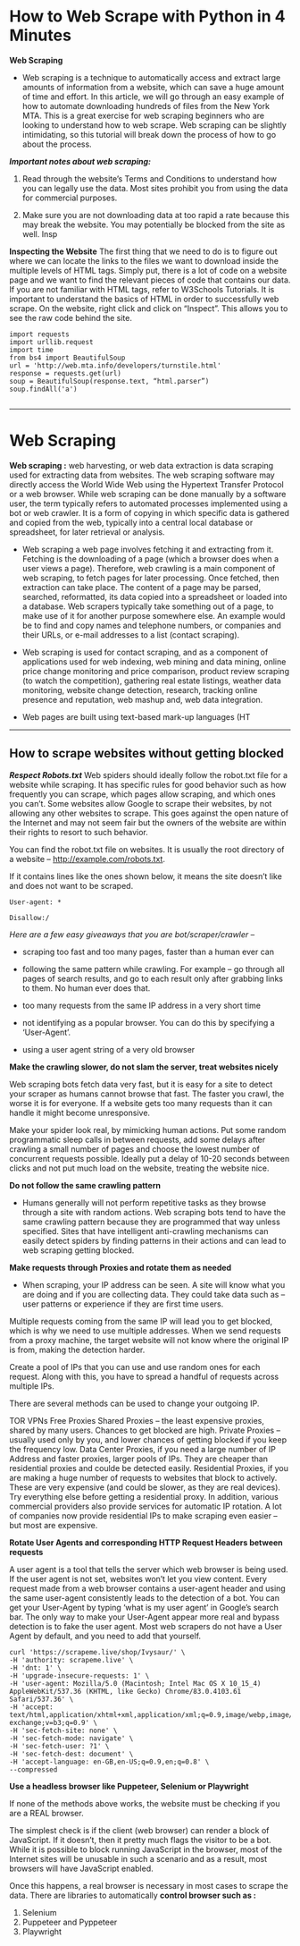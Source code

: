 
# How to Web Scrape with Python in 4 Minutes


**Web Scraping**

* Web scraping is a technique to automatically access and extract large amounts of information from a website, which can save a huge amount of time and effort. In this article, we will go through an easy example of how to automate downloading hundreds of files from the New York MTA. This is a great exercise for web scraping beginners who are looking to understand how to web scrape. Web scraping can be slightly intimidating, so this tutorial will break down the process of how to go about the process.


***Important notes about web scraping:***


1. Read through the website’s Terms and Conditions to understand how you can legally use the data. Most sites prohibit you from using the data for commercial purposes.


2. Make sure you are not downloading data at too rapid a rate because this may break the website. You may potentially be blocked from the site as well.
Insp


**Inspecting the Website**
The first thing that we need to do is to figure out where we can locate the links to the files we want to download inside the multiple levels of HTML tags. Simply put, there is a lot of code on a website page and we want to find the relevant pieces of code that contains our data. If you are not familiar with HTML tags, refer to W3Schools Tutorials. It is important to understand the basics of HTML in order to successfully web scrape.
On the website, right click and click on “Inspect”. This allows you to see the raw code behind the site.



```
import requests
import urllib.request
import time
from bs4 import BeautifulSoup
url = 'http://web.mta.info/developers/turnstile.html'
response = requests.get(url)
soup = BeautifulSoup(response.text, “html.parser”)
soup.findAll('a')


```


**************


# Web Scraping


**Web scraping :** web harvesting, or web data extraction is data scraping used for extracting data from websites. The web scraping software may directly access the World Wide Web using the Hypertext Transfer Protocol or a web browser. While web scraping can be done manually by a software user, the term typically refers to automated processes implemented using a bot or web crawler. It is a form of copying in which specific data is gathered and copied from the web, typically into a central local database or spreadsheet, for later retrieval or analysis.



* Web scraping a web page involves fetching it and extracting from it. Fetching is the downloading of a page (which a browser does when a user views a page). Therefore, web crawling is a main component of web scraping, to fetch pages for later processing. Once fetched, then extraction can take place. The content of a page may be parsed, searched, reformatted, its data copied into a spreadsheet or loaded into a database. Web scrapers typically take something out of a page, to make use of it for another purpose somewhere else. An example would be to find and copy names and telephone numbers, or companies and their URLs, or e-mail addresses to a list (contact scraping).

* Web scraping is used for contact scraping, and as a component of applications used for web indexing, web mining and data mining, online price change monitoring and price comparison, product review scraping (to watch the competition), gathering real estate listings, weather data monitoring, website change detection, research, tracking online presence and reputation, web mashup and, web data integration.

* Web pages are built using text-based mark-up languages (HT



****************

## How to scrape websites without getting blocked


***Respect Robots.txt***
Web spiders should ideally follow the robot.txt file for a website while scraping. It has specific rules for good behavior such as how frequently you can scrape, which pages allow scraping, and which ones you can’t. Some websites allow Google to scrape their websites, by not allowing any other websites to scrape. This goes against the open nature of the Internet and may not seem fair but the owners of the website are within their rights to resort to such behavior. 

You can find the robot.txt file on websites. It is usually the root directory of a website – http://example.com/robots.txt.

If it contains lines like the ones shown below, it means the site doesn’t like and does not want to be scraped.

```
User-agent: *

Disallow:/ 
```

*Here are a few easy giveaways that you are bot/scraper/crawler –*

* scraping too fast and too many pages, faster than a human ever can

* following the same pattern while crawling. For example – go through all pages of search results, and go to each result only after grabbing links to them. No human ever does that.

* too many requests from the same IP address in a very short time

* not identifying as a popular browser. You can do this by specifying a ‘User-Agent’.

* using a user agent string of a very old browser


**Make the crawling slower, do not slam the server, treat websites nicely**

Web scraping bots fetch data very fast, but it is easy for a site to detect your scraper as humans cannot browse that fast. The faster you crawl, the worse it is for everyone. If a website gets too many requests than it can handle it might become unresponsive.

Make your spider look real, by mimicking human actions. Put some random programmatic sleep calls in between requests, add some delays after crawling a small number of pages and choose the lowest number of concurrent requests possible. Ideally put a delay of 10-20 seconds between clicks and not put much load on the website, treating the website nice.



**Do not follow the same crawling pattern**

* Humans generally will not perform repetitive tasks as they browse through a site with random actions. Web scraping bots tend to have the same crawling pattern because they are programmed that way unless specified. Sites that have intelligent anti-crawling mechanisms can easily detect spiders by finding patterns in their actions and can lead to web scraping getting blocked.




**Make requests through Proxies and rotate them as needed**


- When scraping, your IP address can be seen. A site will know what you are doing and if you are collecting data. They could take data such as – user patterns or experience if they are first time users.

Multiple requests coming from the same IP will lead you to get blocked, which is why we need to use multiple addresses. When we send requests from a proxy machine, the target website will not know where the original IP is from, making the detection harder.

Create a pool of IPs that you can use and use random ones for each request. Along with this, you have to spread a handful of requests across multiple IPs.

There are several methods can be used to change your outgoing IP.

TOR
VPNs
Free Proxies
Shared Proxies – the least expensive proxies, shared by many users. Chances to get blocked are high.
Private Proxies – usually used only by you, and lower chances of getting blocked if you keep the frequency low.
Data Center Proxies, if you need a large number of IP Address and faster proxies, larger pools of IPs. They are cheaper than residential proxies and coulde be detected easily.
Residential Proxies, if you are making a huge number of requests to websites that block to actively. These are very expensive (and could be slower, as they are real devices). Try everything else before getting a residential proxy.
In addition, various commercial providers also provide services for automatic IP rotation. A lot of companies now provide residential IPs to make scraping even easier – but most are expensive.




**Rotate User Agents and corresponding HTTP Request Headers between requests**


A user agent is a tool that tells the server which web browser is being used. If the user agent is not set, websites won’t let you view content. Every request made from a web browser contains a user-agent header and using the same user-agent consistently leads to the detection of a bot. You can get your User-Agent by typing ‘what is my user agent’ in Google’s search bar. The only way to make your User-Agent appear more real and bypass detection is to fake the user agent. Most web scrapers do not have a User Agent by default, and you need to add that yourself.


```
curl 'https://scrapeme.live/shop/Ivysaur/' \
-H 'authority: scrapeme.live' \
-H 'dnt: 1' \
-H 'upgrade-insecure-requests: 1' \
-H 'user-agent: Mozilla/5.0 (Macintosh; Intel Mac OS X 10_15_4) AppleWebKit/537.36 (KHTML, like Gecko) Chrome/83.0.4103.61 Safari/537.36' \
-H 'accept: text/html,application/xhtml+xml,application/xml;q=0.9,image/webp,image/apng,*/*;q=0.8,application/signed-exchange;v=b3;q=0.9' \
-H 'sec-fetch-site: none' \
-H 'sec-fetch-mode: navigate' \
-H 'sec-fetch-user: ?1' \
-H 'sec-fetch-dest: document' \
-H 'accept-language: en-GB,en-US;q=0.9,en;q=0.8' \
--compressed
```


**Use a headless browser like Puppeteer, Selenium or Playwright**

If none of the methods above works, the website must be checking if you are a REAL browser.

The simplest check is if the client (web browser) can render a block of JavaScript. If it doesn’t, then it pretty much flags the visitor to be a bot. While it is possible to block running JavaScript in the browser, most of the Internet sites will be unusable in such a scenario and as a result, most browsers will have JavaScript enabled.

Once this happens, a real browser is necessary in most cases to scrape the data. There are libraries to automatically **control browser such as  :**

1. Selenium
2. Puppeteer and Pyppeteer
3. Playwright
   